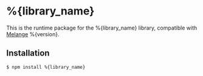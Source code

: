 # %{library_name}

This is the runtime package for the %{library_name} library, compatible with
[Melange](https://melange.re) %{version}.

## Installation

```bash
$ npm install %{library_name}
```
